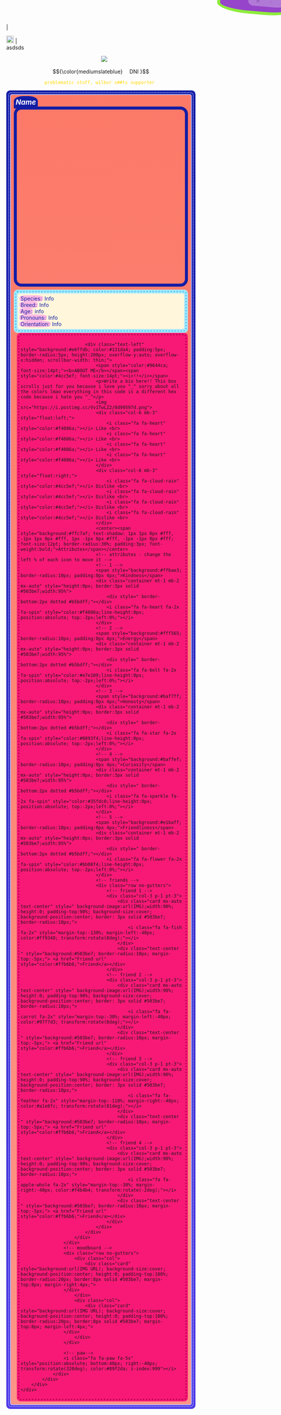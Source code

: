 <rect 
  width="80"
  height="80"
  fill="white" />
|<div class="background: blue;"> [<img  src='https://cdn.jsdelivr.net/npm/simple-icons@3.0.1/icons/github.svg' alt='github' height='20'>](https://github.com/HuKKu-ec)   | <div>  asdsds </div> 
<p align="center"> 
<img src="https://64.media.tumblr.com/456caa4d4b8c33cbaccf6a5dc1c5daa4/d658420366e41e92-6e/s400x600/58c5d4de59ea68ac914ddd07739b21bc15e4271e.gif">
<p align="center"> $${\color{mediumslateblue}
  DNI }$$
<p align="center"> <code style="color: #FFD700">problematic stuff, wilbur s##ts supporter </code>

<div class="mx-auto" style="background:linear-gradient(#131da4, #503be7); max-width: 600px; padding:5px; border-radius:10px;">
	<div style="border:2px dotted #b5bdff; padding: 3px; border-radius:8px;">
		<div style="background:linear-gradient(#fc7968, #fc9487);border:2px solid #b5bdff; border-radius:5px; padding:8px;">
			<div class="row no-gutters">
				<!-- Name and photo -->
				<div class="col-12 col-sm-4 text-right mb-3 mb-sm-0">
					<span style="color:#fff; font-size:14pt;background:#131da4; border-radius:40% 40% 0% 0%; padding:5px; margin-right:15px"><b><i>Name</i></b> <i class="fa fa-heart" style="color:#f4086a;"></i></span>
					<div class="card" style="background:url(IMG URL); background-size:cover; background-position:center; height:0; padding-top:100%; border-radius:20px; border:8px solid #131da4; margin-bottom:8px;">
					</div>
					<!-- Bone -->
					<i class="fa fa-bone fa-4x" style="position:absolute; top:40px; right:-20px; transform:rotate(45deg); color:#fff6db; z-index:999"></i>
					<!-- Short info -->
					<div class="container" style="background:#a5e8ff; padding: 3px; border-radius:10px;">
						<div style="border:4px dotted #4cc5ef; padding: 3px; border-radius:8px;">
							<div class="text-left" style="background:#fff6db; color:#131da4; padding:5px; border-radius:5px;">
								<span style="background:#ffbae3; border-radius:30%; padding:0px 3px;">Species:</span> Info <br>
								<span style="background:#ffbae3; border-radius:30%; padding:0px 3px;">Breed:</span> Info <br>
								<span style="background:#ffbae3; border-radius:30%; padding:0px 3px;">Age:</span> info <br>
								<span style="background:#ffbae3; border-radius:30%; padding:0px 3px;">Pronouns:</span> Info <br>
								<span style="background:#ffbae3; border-radius:30%; padding:0px 3px;">Orientation:</span> Info
							</div>
						</div>
						<!-- Ball -->
						<i class="fa fa-tennis-ball fa-5x" style="position:absolute; top:40px; left:-65px; transform:rotate(12deg); color:#f7f378;"></i>
					</div>
					<div>
						<!-- Ball -->
						<i class="fa fa-flower fa-4x" style="position:absolute; bottom:-10px; left:110px; transform:rotate(12deg); color:#bd64f5;"></i>
						<!-- Credit - DO NOT REMOVE -->
					    <a href="https://toyhou.se/30950014.42-pet-shop"><i class="fa fa-code" style="color:#ffbbb2;"></i></a>
					</div>
				</div>
				<div class="col-12 col-sm-8" style="padding-left: 8px;">
					<!-- audio player -->
					<div class="text-center" style="font-size:8pt;background:#9644ca; height:42px; border:8px solid #8eec3c; border-radius:40%; color:#fff; transform:rotate(5deg); margin-right:-30px; margin-left:30px;position:absolute; top:-20px; right:-10px; z-index:9999; padding-left:10px;">
						<b> Song -</b> Artist <audio controls="" style="opacity:0.30;width:120px;height:28px;margin-bottom:0px;border-radius:0px 60% 60% 0px;float:right;">
							<source src="MP3 URL">
						</audio>
					</div>
					<div class="container" style="background:#f81976; padding: 3px; border-radius:10px;">
						<!-- Info box -->
						<div style="border:4px dotted #b7004c; padding: 3px; border-radius:8px;">
						<!-- flower -->
						<i class="fa fa-flower fa-3x" style="position:absolute; top:10px; right:20px; transform:rotate(-22deg); color:#f7f378;"></i>
						
							<div class="text-left" style="background:#e6ffdb; color:#131da4; padding:5px; border-radius:5px; height:200px; overflow-y:auto; overflow-x:hidden; scrollbar-width: thin;">
								<span style="color:#9644ca; font-size:14pt;"><b>ABOUT ME</b></span><span style="color:#4cc5ef; font-size:14pt;"><i>!!</i></span>
								<p>Write a bio here!! This box scrolls just for you because i love you ^_^ sorry about all the colors lmao everything in this code is a different hex code because i hate you ^_^</p>
								<img src="https://i.postimg.cc/Vv1TwLZ2/8d99597d.png">
								<div class="col-6 mb-3" style="float:left;">
									<i class="fa fa-heart" style="color:#f4086a;"></i> Like <br>
									<i class="fa fa-heart" style="color:#f4086a;"></i> Like <br>
									<i class="fa fa-heart" style="color:#f4086a;"></i> Like <br>
									<i class="fa fa-heart" style="color:#f4086a;"></i> Like <br>
								</div>
								<div class="col-6 mb-3" style="float:right;">
									<i class="fa fa-cloud-rain" style="color:#4cc5ef;"></i> Dislike <br>
									<i class="fa fa-cloud-rain" style="color:#4cc5ef;"></i> Dislike <br>
									<i class="fa fa-cloud-rain" style="color:#4cc5ef;"></i> Dislike <br>
									<i class="fa fa-cloud-rain" style="color:#4cc5ef;"></i> Dislike <br>
								</div>
								<center><span style="background:#ffc7af; text-shadow: 1px 1px 0px #fff, -1px 1px 0px #fff, 1px -1px 0px #fff, -1px -1px 0px #fff; font-size:12pt; border-radius:30%; padding:3px; font-weight:bold;">Attributes</span></center>
								<!-- attributes - change the left % of each icon to move it -->
								<!-- 1 -->
								<span style="background:#ffbae3; border-radius:10px; padding:0px 4px;">Kindness</span>
								<div class="container mt-1 mb-2 mx-auto" style="height:0px; border:3px solid #503be7;width:95%">
									<div style=" border-bottom:2px dotted #b5bdff;"></div>
									<i class="fa fa-heart fa-2x fa-spin" style="color:#f4086a;line-height:0px; position:absolute; top:-2px;left:0%;"></i>
								</div>
								<!-- 2 -->
								<span style="background:#fff565; border-radius:10px; padding:0px 4px;">Energy</span>
								<div class="container mt-1 mb-2 mx-auto" style="height:0px; border:3px solid #503be7;width:95%">
									<div style=" border-bottom:2px dotted #b5bdff;"></div>
									<i class="fa fa-bolt fa-2x fa-spin" style="color:#e7e109;line-height:0px; position:absolute; top:-2px;left:0%;"></i>
								</div>
								<!-- 3 -->
								<span style="background:#baf7ff; border-radius:10px; padding:0px 4px;">Honesty</span>
								<div class="container mt-1 mb-2 mx-auto" style="height:0px; border:3px solid #503be7;width:95%">
									<div style=" border-bottom:2px dotted #b5bdff;"></div>
									<i class="fa fa-star fa-2x fa-spin" style="color:#0893f4;line-height:0px; position:absolute; top:-2px;left:0%;"></i>
								</div>
								<!-- 4 -->
								<span style="background:#baffef; border-radius:10px; padding:0px 4px;">Curiosity</span>
								<div class="container mt-1 mb-2 mx-auto" style="height:0px; border:3px solid #503be7;width:95%">
									<div style=" border-bottom:2px dotted #b5bdff;"></div>
									<i class="fa fa-sparkle fa-2x fa-spin" style="color:#35fdc0;line-height:0px; position:absolute; top:-2px;left:0%;"></i>
								</div>
								<!-- 5 -->
								<span style="background:#e1baff; border-radius:10px; padding:0px 4px;">Friendliness</span>
								<div class="container mt-1 mb-2 mx-auto" style="height:0px; border:3px solid #503be7;width:95%">
									<div style=" border-bottom:2px dotted #b5bdff;"></div>
									<i class="fa fa-flower fa-2x fa-spin" style="color:#bb08f4;line-height:0px; position:absolute; top:-2px;left:0%;"></i>
								</div>
								<!-- friends -->
								<div class="row no-gutters">
									<!-- friend 1 -->
									<div class="col-3 p-1 pt-3">
										<div class="card mx-auto text-center" style=" background-image:url(IMG);width:90%; height:0; padding-top:90%; background-size:cover; background-position:center; border: 3px solid #503be7; border-radius:10px;">
											<i class="fa fa-fish fa-2x" style="margin-top:-130%; margin-left:-40px; color:#ff9348; transform:rotate(8deg);"></i>
										</div>
										<div class="text-center " style="background:#503be7; border-radius:10px; margin-top:-5px;"> <a href="Friend url" style="color:#ffb6b6;">Friend</a></div>
									</div>
									<!-- friend 2 -->
									<div class="col-3 p-1 pt-3">
										<div class="card mx-auto text-center" style=" background-image:url(IMG);width:90%; height:0; padding-top:90%; background-size:cover; background-position:center; border: 3px solid #503be7; border-radius:10px;">
											<i class="fa fa-carrot fa-2x" style="margin-top:-30%; margin-left:-40px; color:#97f7d3; transform:rotate(8deg);"></i>
										</div>
										<div class="text-center " style="background:#503be7; border-radius:10px; margin-top:-5px;"> <a href="Friend url" style="color:#ffb6b6;">Friend</a></div>
									</div>
									<!-- friend 3 -->
									<div class="col-3 p-1 pt-3">
										<div class="card mx-auto text-center" style=" background-image:url(IMG);width:90%; height:0; padding-top:90%; background-size:cover; background-position:center; border: 3px solid #503be7; border-radius:10px;">
											<i class="fa fa-feather fa-2x" style="margin-top:-110%; margin-right:-40px; color:#a1e8fc; transform:rotate(81deg);"></i>
										</div>
										<div class="text-center " style="background:#503be7; border-radius:10px; margin-top:-5px;"> <a href="Friend url" style="color:#ffb6b6;">Friend</a></div>
									</div>
									<!-- friend 4 -->
									<div class="col-3 p-1 pt-3">
										<div class="card mx-auto text-center" style=" background-image:url(IMG);width:90%; height:0; padding-top:90%; background-size:cover; background-position:center; border: 3px solid #503be7; border-radius:10px;">
											<i class="fa fa-apple-whole fa-2x" style="margin-top:-30%; margin-right:-40px; color:#f4b4b4; transform:rotate(-2deg);"></i>
										</div>
										<div class="text-center " style="background:#503be7; border-radius:10px; margin-top:-5px;"> <a href="Friend url" style="color:#ffb6b6;">Friend</a></div>
									</div>
								</div>
							</div>
						</div>
					</div>
					<!-- moodboard -->
					<div class="row no-gutters">
					    <div class="col">
					        <div class="card" style="background:url(IMG URL); background-size:cover; background-position:center; height:0; padding-top:100%; border-radius:20px; border:8px solid #503be7; margin-top:8px; margin-right:4px;">
					</div>
					    </div>
					    <div class="col">
					        <div class="card" style="background:url(IMG URL); background-size:cover; background-position:center; height:0; padding-top:100%; border-radius:20px; border:8px solid #503be7; margin-top:8px; margin-left:4px;">
					</div>
					    </div>
					</div>
					
					<!-- paw-->
					<i class="fa fa-paw fa-5x" style="position:absolute; bottom:40px; right:-40px; transform:rotate(320deg); color:#89f2da; z-index:999"></i>
				</div>
			</div>
		</div>
	</div>
</div>
